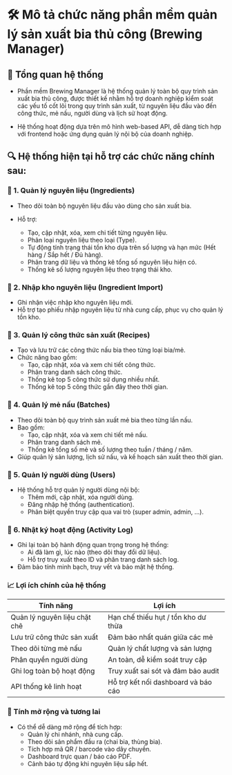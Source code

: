 # 🛠️ Mô tả chức năng phần mềm quản lý sản xuất bia thủ công (Brewing Manager)
## 🎯 Tổng quan hệ thống
- Phần mềm Brewing Manager là hệ thống quản lý toàn bộ quy trình sản xuất bia thủ công, được thiết kế nhằm hỗ trợ doanh nghiệp kiểm soát các yếu tố cốt lõi trong quy trình sản xuất, từ nguyên liệu đầu vào đến công thức, mẻ nấu, người dùng và lịch sử hoạt động.

- Hệ thống hoạt động dựa trên mô hình web-based API, dễ dàng tích hợp với frontend hoặc ứng dụng quản lý nội bộ của doanh nghiệp.

## 🔍 Hệ thống hiện tại hỗ trợ các chức năng chính sau:
### 🧾 1. Quản lý nguyên liệu (Ingredients)
- Theo dõi toàn bộ nguyên liệu đầu vào dùng cho sản xuất bia.

- Hỗ trợ:
  - Tạo, cập nhật, xóa, xem chi tiết từng nguyên liệu.
  - Phân loại nguyên liệu theo loại (Type).
  - Tự động tính trạng thái tồn kho dựa trên số lượng và hạn mức (Hết hàng / Sắp hết / Đủ hàng).
  - Phân trang dữ liệu và thống kê tổng số nguyên liệu hiện có.
  - Thống kê số lượng nguyên liệu theo trạng thái kho.

### 🧾 2. Nhập kho nguyên liệu (Ingredient Import)
  - Ghi nhận việc nhập kho nguyên liệu mới.
  - Hỗ trợ tạo phiếu nhập nguyên liệu từ nhà cung cấp, phục vụ cho quản lý tồn kho.

### 🧪 3. Quản lý công thức sản xuất (Recipes)
  - Tạo và lưu trữ các công thức nấu bia theo từng loại bia/mẻ.
  - Chức năng bao gồm:
    - Tạo, cập nhật, xóa và xem chi tiết công thức.
    - Phân trang danh sách công thức.
    - Thống kê top 5 công thức sử dụng nhiều nhất.
    - Thống kê top 5 công thức gần đây theo thời gian.

### 🍺 4. Quản lý mẻ nấu (Batches)
- Theo dõi toàn bộ quy trình sản xuất mẻ bia theo từng lần nấu.
- Bao gồm:
  - Tạo, cập nhật, xóa và xem chi tiết mẻ nấu.
  - Phân trang danh sách mẻ.
  - Thống kê tổng số mẻ và số lượng theo tuần / tháng / năm.
- Giúp quản lý sản lượng, lịch sử nấu, và kế hoạch sản xuất theo thời gian.

### 👥 5. Quản lý người dùng (Users)
- Hệ thống hỗ trợ quản lý người dùng nội bộ:
  - Thêm mới, cập nhật, xóa người dùng.
  - Đăng nhập hệ thống (authentication).
  - Phân biệt quyền truy cập qua vai trò (super admin, admin, ...).

### 📜 6. Nhật ký hoạt động (Activity Log)
- Ghi lại toàn bộ hành động quan trọng trong hệ thống:
  - Ai đã làm gì, lúc nào (theo dõi thay đổi dữ liệu).
  - Hỗ trợ truy xuất theo ID và phân trang danh sách log.
- Đảm bảo tính minh bạch, truy vết và bảo mật hệ thống.

### 📈 Lợi ích chính của hệ thống
| Tính năng                    | Lợi ích                             |
| ---------------------------- | ----------------------------------- |
| Quản lý nguyên liệu chặt chẽ | Hạn chế thiếu hụt / tồn kho dư thừa |
| Lưu trữ công thức sản xuất   | Đảm bảo nhất quán giữa các mẻ       |
| Theo dõi từng mẻ nấu         | Quản lý chất lượng và sản lượng     |
| Phân quyền người dùng        | An toàn, dễ kiểm soát truy cập      |
| Ghi log toàn bộ hoạt động    | Truy xuất sai sót và đảm bảo audit  |
| API thống kê linh hoạt       | Hỗ trợ kết nối dashboard và báo cáo |

### 🔄 Tính mở rộng và tương lai
- Có thể dễ dàng mở rộng để tích hợp:
  - Quản lý chi nhánh, nhà cung cấp.
  - Theo dõi sản phẩm đầu ra (chai bia, thùng bia).
  - Tích hợp mã QR / barcode vào dây chuyền.
  - Dashboard trực quan / báo cáo PDF.
  - Cảnh báo tự động khi nguyên liệu sắp hết.